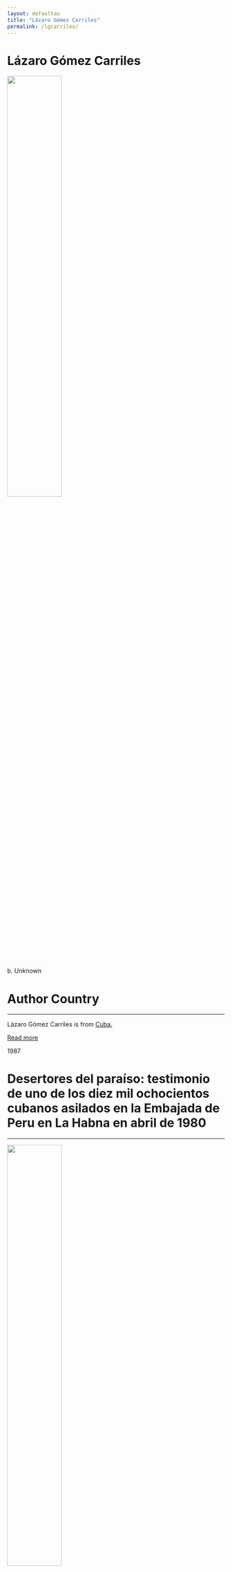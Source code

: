 ```yaml
---
layout: defaultau
title: "Lázaro Gómez Carriles"
permalink: /lgcarriles/
---
```

<!-- partial:index.partial.html -->
<div class="content">
     <h1>Lázaro Gómez Carriles</h1>
    <div class="quote">
        <div><img src="https://images.mubicdn.net/images/cast_member/26943/cache-458543-1564868289/image-w856.jpg?size=800x" height="50%" width = "50%" class="logo"></div>
    </div>
    <div class="timeline">
        <div style="padding-bottom:100px;"></div>
        <div class="block">
             <div class="date right"><p class="right"> b. Unknown </p></div>
            <div class="dot"></div>
            <div class="left first">
            <div class="author_country">
                <h1>Author Country</h1><hr>
          <div class="aclocation">  <p>Lázaro Gómez Carriles is from <a href="{{ site.baseurl }}/14">Cuba.</a></p></div>
              <div class="acreadmore">  <a href="#" target="_blank">Read more</a></div>
            </div>
            </div>
        <div class="block">
            <div class="date left"><p class="left">1987</p></div>
            <div class="dot"></div>
            <div class="right">
                <h1>Desertores del paraíso: testimonio de uno de los diez mil ochocientos cubanos asilados en la Embajada de Peru en La Habna en abril de 1980</h1><hr>
                <p><img src="" height="50%" width = "50%"></p>
                <p>
                Language: Spanish<br/>
                Publisher: Playor<br/>
                Pub_location: Havana, Cuba<br/>
                Genre: Nonfiction Book<br/>
                Length: 126<br/>                   </p>
            </div>
        </div>
<div class="block">
            <div class="date right"><p class="right">1994</p></div>
            <div class="dot"></div>
            <div class="left">
                <h1>Before Night Falls: A Memoir</h1><hr>
                <p><img src="https://pictures.abebooks.com/isbn/9780140157659-es.jpg" height="50%" width = "50%"></p>
                <p>
                Co-Author(s): Julian Schnabel, Reynoldo Arenas, Cunningham O'Keefe<br/>
Language: English<br/>
                Publisher: Pengiun Books<br/>
                Pub_location: New York, NY, United States<br/>
                Genre: Autobiography/Memoir<br/>
                Length: 317<br/>                   </p>
            </div>
        </div>
<!-- partial -->
<script src='https://cdnjs.cloudflare.com/ajax/libs/jquery/3.1.1/jquery.min.js'></script><script  src="{{ site.baseurl }}/assets/js/authorscript.js"></script>